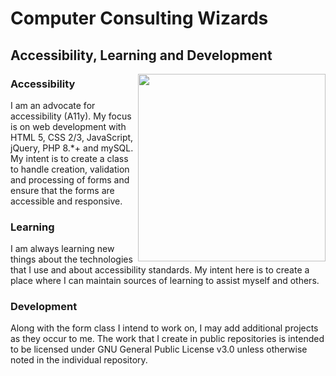 
# Computer Consulting Wizards 
## Accessibility, Learning and Development
<div style="float: right;"><img align="right" width="300" height="300" src="https://github.com/ccwizard/ccwizard/assets/20191417/a500a0fa-d57d-448d-a490-3c3ab7da27f4"></div>



### Accessibility
I am an advocate for accessibility (A11y). My focus is on web development with HTML 5, CSS 2/3, JavaScript, jQuery, PHP 8.*+ and mySQL. My intent is to create a class to handle creation, validation and processing of forms and ensure that the forms are accessible and responsive.

### Learning
I am always learning new things about the technologies that I use and about accessibility standards. My intent here is to create a place where I can maintain sources of learning to assist myself and others.

### Development
Along with the form class I intend to work on, I may add additional projects as they occur to me. The work that I create in public repositories is intended to be licensed under GNU General Public License v3.0 unless otherwise noted in the individual repository.


<!--
**ccwizard/ccwizard** is a ✨ _special_ ✨ repository because its `README.md` (this file) appears on your GitHub profile.

Here are some ideas to get you started:

- 🔭 I’m currently working on ...
- 🌱 I’m currently learning ...
- 👯 I’m looking to collaborate on ...
- 🤔 I’m looking for help with ...
- 💬 Ask me about ...
- 📫 How to reach me: ...
- 😄 Pronouns: ...
- ⚡ Fun fact: ...
-->
